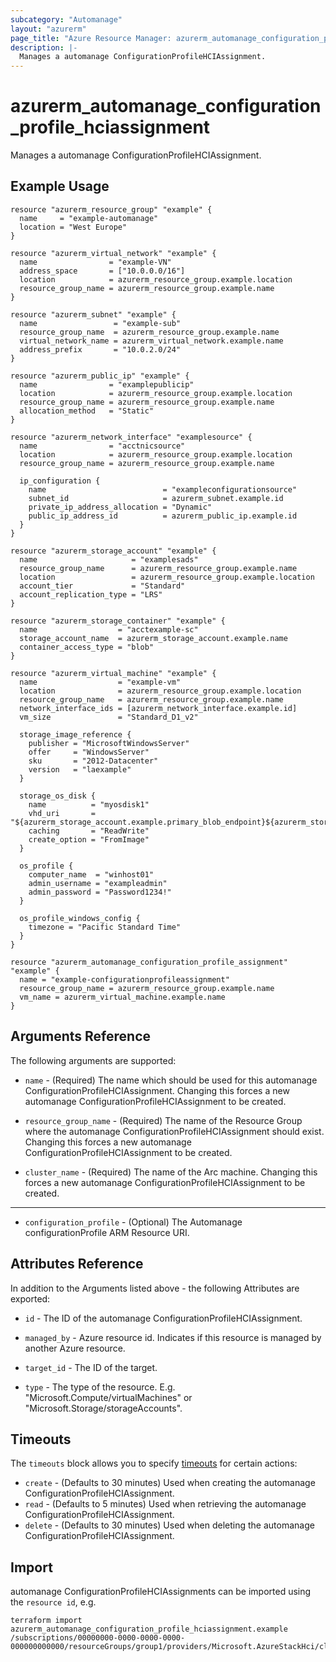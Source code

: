 ```yaml
---
subcategory: "Automanage"
layout: "azurerm"
page_title: "Azure Resource Manager: azurerm_automanage_configuration_profile_hciassignment"
description: |-
  Manages a automanage ConfigurationProfileHCIAssignment.
---
```


# azurerm_automanage_configuration_profile_hciassignment

Manages a automanage ConfigurationProfileHCIAssignment.

## Example Usage

```hcl
resource "azurerm_resource_group" "example" {
  name     = "example-automanage"
  location = "West Europe"
}

resource "azurerm_virtual_network" "example" {
  name                = "example-VN"
  address_space       = ["10.0.0.0/16"]
  location            = azurerm_resource_group.example.location
  resource_group_name = azurerm_resource_group.example.name
}

resource "azurerm_subnet" "example" {
  name                 = "example-sub"
  resource_group_name  = azurerm_resource_group.example.name
  virtual_network_name = azurerm_virtual_network.example.name
  address_prefix       = "10.0.2.0/24"
}

resource "azurerm_public_ip" "example" {
  name                = "examplepublicip"
  location            = azurerm_resource_group.example.location
  resource_group_name = azurerm_resource_group.example.name
  allocation_method   = "Static"
}

resource "azurerm_network_interface" "examplesource" {
  name                = "acctnicsource"
  location            = azurerm_resource_group.example.location
  resource_group_name = azurerm_resource_group.example.name

  ip_configuration {
    name                          = "exampleconfigurationsource"
    subnet_id                     = azurerm_subnet.example.id
    private_ip_address_allocation = "Dynamic"
    public_ip_address_id          = azurerm_public_ip.example.id
  }
}

resource "azurerm_storage_account" "example" {
  name                     = "examplesads"
  resource_group_name      = azurerm_resource_group.example.name
  location                 = azurerm_resource_group.example.location
  account_tier             = "Standard"
  account_replication_type = "LRS"
}

resource "azurerm_storage_container" "example" {
  name                  = "acctexample-sc"
  storage_account_name  = azurerm_storage_account.example.name
  container_access_type = "blob"
}

resource "azurerm_virtual_machine" "example" {
  name                  = "example-vm"
  location              = azurerm_resource_group.example.location
  resource_group_name   = azurerm_resource_group.example.name
  network_interface_ids = [azurerm_network_interface.example.id]
  vm_size               = "Standard_D1_v2"

  storage_image_reference {
    publisher = "MicrosoftWindowsServer"
    offer     = "WindowsServer"
    sku       = "2012-Datacenter"
    version   = "laexample"
  }

  storage_os_disk {
    name          = "myosdisk1"
    vhd_uri       = "${azurerm_storage_account.example.primary_blob_endpoint}${azurerm_storage_container.example.name}/myosdisk1.vhd"
    caching       = "ReadWrite"
    create_option = "FromImage"
  }

  os_profile {
    computer_name  = "winhost01"
    admin_username = "exampleadmin"
    admin_password = "Password1234!"
  }

  os_profile_windows_config {
    timezone = "Pacific Standard Time"
  }
}

resource "azurerm_automanage_configuration_profile_assignment" "example" {
  name = "example-configurationprofileassignment"
  resource_group_name = azurerm_resource_group.example.name
  vm_name = azurerm_virtual_machine.example.name
}
```

## Arguments Reference

The following arguments are supported:

* `name` - (Required) The name which should be used for this automanage ConfigurationProfileHCIAssignment. Changing this forces a new automanage ConfigurationProfileHCIAssignment to be created.

* `resource_group_name` - (Required) The name of the Resource Group where the automanage ConfigurationProfileHCIAssignment should exist. Changing this forces a new automanage ConfigurationProfileHCIAssignment to be created.

* `cluster_name` - (Required) The name of the Arc machine. Changing this forces a new automanage ConfigurationProfileHCIAssignment to be created.

---

* `configuration_profile` - (Optional) The Automanage configurationProfile ARM Resource URI.

## Attributes Reference

In addition to the Arguments listed above - the following Attributes are exported:

* `id` - The ID of the automanage ConfigurationProfileHCIAssignment.

* `managed_by` - Azure resource id. Indicates if this resource is managed by another Azure resource.

* `target_id` - The ID of the target.

* `type` - The type of the resource. E.g. "Microsoft.Compute/virtualMachines" or "Microsoft.Storage/storageAccounts".

## Timeouts

The `timeouts` block allows you to specify [timeouts](https://www.terraform.io/docs/configuration/resources.html#timeouts) for certain actions:

* `create` - (Defaults to 30 minutes) Used when creating the automanage ConfigurationProfileHCIAssignment.
* `read` - (Defaults to 5 minutes) Used when retrieving the automanage ConfigurationProfileHCIAssignment.
* `delete` - (Defaults to 30 minutes) Used when deleting the automanage ConfigurationProfileHCIAssignment.

## Import

automanage ConfigurationProfileHCIAssignments can be imported using the `resource id`, e.g.

```shell
terraform import azurerm_automanage_configuration_profile_hciassignment.example /subscriptions/00000000-0000-0000-0000-000000000000/resourceGroups/group1/providers/Microsoft.AzureStackHci/clusters/cluster1/providers/Microsoft.Automanage/configurationProfileAssignments/configurationProfileAssignment1
```